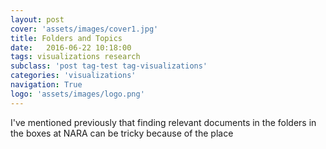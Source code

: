 ```yaml
---
layout: post
cover: 'assets/images/cover1.jpg'
title: Folders and Topics
date:   2016-06-22 10:18:00
tags: visualizations research
subclass: 'post tag-test tag-visualizations'
categories: 'visualizations'
navigation: True
logo: 'assets/images/logo.png'
---
```

I've mentioned previously that finding relevant documents in the folders in the boxes at NARA can be tricky because of the place 
